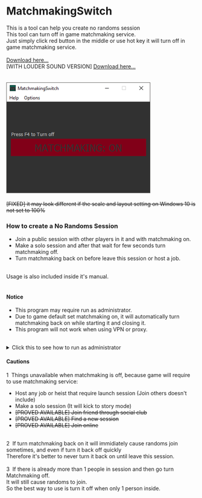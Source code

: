 # MatchmakingSwitch
This is a tool can help you create no randoms session<br>
This tool can turn off in game matchmaking service.<br>
Just simply click red button in the middle or use hot key it will turn off in game matchmaking service.<br>
<br>
[Download here...](https://raw.githubusercontent.com/Barracuda10/MatchmakingSwitch/master/MatchmakingSwitch/x64/Release/MatchmakingSwitch.exe)<br>
[WITH LOUDER SOUND VERSION]
[Download here...](https://raw.githubusercontent.com/Barracuda10/MatchmakingSwitch/master/MatchmakingSwitch/x64/Release/ffmpeg/MatchmakingSwitch.exe)<br>
<br>
<br>
<img src="https://github.com/Barracuda10/others/blob/master/MatchmakingSwitch/matchmakingswitch.png"><br>
<br>
<del>[FIXED] it may look different if the scale and layout setting on Windows 10 is not set to 100%</del>
<br>
### How to create a No Randoms Session<br>
-  Join a public session with other players in it and with matchmaking on.<br>
-  Make a solo session and after that wait for few seconds turn matchmaking off.<br>
-  Turn matchmaking back on before leave this session or host a job.<br>
<br>
Usage is also included inside it's manual.<br>
<br>

#### Notice <br>
-  This program may require run as administrator.<br>
-  Due to game default set matchmaking on, it will automatically turn matchmaking back on while starting it and closing it.<br>
-  This program will not work when using VPN or proxy.<br>
<br>
<details>
  <summary>Click this to see how to run as administrator</summary>
-  Check this option showed below<br>
  <br>
  <img src="https://github.com/Barracuda10/others/blob/master/MatchmakingSwitch/administrator.png"><br>
</details>

#### Cautions <br>
1&nbsp;&nbsp;Things unavailable when matchmaking is off, because game will require to use matchmaking service:<br>
-  Host any job or heist that require launch session (Join others doesn't include)<br>
-  Make a solo session (It will kick to story mode)<br>
-  <del>[PROVED AVAILABLE] Join friend through social club</del><br>
-  <del>[PROVED AVAILABLE] Find a new session</del><br>
-  <del>[PROVED AVAILABLE] Join online</del><br>

<br>
2&nbsp;&nbsp;If turn matchmaking back on it will immidiately cause randoms join sometimes, and even if turn it back off quickly<br>
Therefore it's better to never turn it back on until leave this session.<br>
<br>
3&nbsp;&nbsp;If there is already more than 1 people in session and then go turn Matchmaking off.<br>
It will still cause randoms to join.<br>
So the best way to use is turn it off when only 1 person inside.<br>
